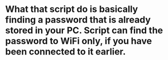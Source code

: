 # What that script do is basically finding a password that is already stored in your PC. Script can find the password to WiFi only, if you have been connected to it earlier.

